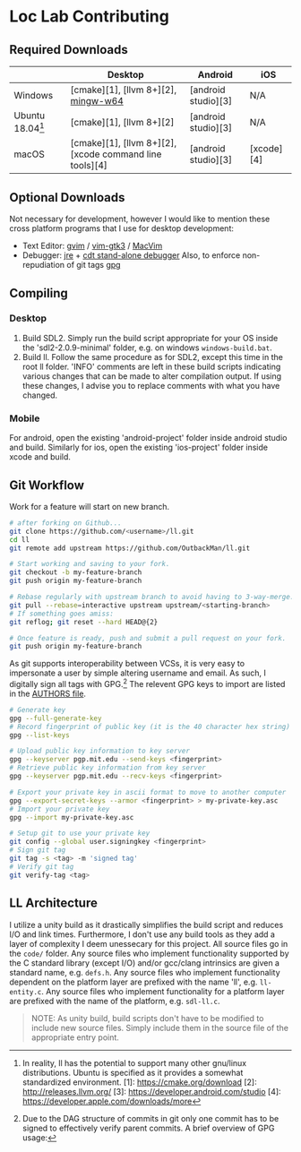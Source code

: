 # Loc Lab Contributing

## Required Downloads
|                    | Desktop                                                                           | Android             | iOS        |
| ------------------ | --------------------------------------------------------------------------------- | ------------------- | ---------- |
| Windows            | [cmake][1], [llvm 8+][2], [mingw-w64](https://sourceforge.net/projects/mingw-w64) | [android studio][3] | N/A        |
| Ubuntu 18.04[^1] | [cmake][1], [llvm 8+][2]                                                          | [android studio][3] | N/A        |
| macOS              | [cmake][1], [llvm 8+][2], [xcode command line tools][4]                           | [android studio][3] | [xcode][4] |

[^1]: In reality, ll has the potential to support many other gnu/linux distributions. Ubuntu is specified as it provides a somewhat standardized environment.
[1]: https://cmake.org/download
[2]: http://releases.llvm.org/
[3]: https://developer.android.com/studio
[4]: https://developer.apple.com/downloads/more

## Optional Downloads
Not necessary for development, however I would like to mention these cross platform programs that I use for desktop development:
* Text Editor: [gvim](https://www.vim.org/download.php) / [vim-gtk3](https://packages.ubuntu.com/xenial/vim-gtk3) / [MacVim](https://github.com/macvim-dev/macvim) 
* Debugger: [jre](https://www.oracle.com/technetwork/java/javase/downloads/jre8-downloads-2133155.html) + [cdt stand-alone debugger](https://www.eclipse.org/cdt/downloads.php)
Also, to enforce non-repudiation of git tags [gpg](https://gnupg.org/download/)

## Compiling
### Desktop
1. Build SDL2. Simply run the build script appropriate for your OS inside the 'sdl2-2.0.9-minimal' folder, e.g. on windows `windows-build.bat`.
2. Build ll. Follow the same procedure as for SDL2, except this time in the root ll folder.
'INFO' comments are left in these build scripts indicating various changes that can be made to alter compilation output. If using these changes, I advise you to replace comments with what you have changed.
### Mobile
For android, open the existing 'android-project' folder inside android studio and build. 
Similarly for ios, open the existing 'ios-project' folder inside xcode and build. 

## Git Workflow 
Work for a feature will start on new branch.
```bash
# after forking on Github...
git clone https://github.com/<username>/ll.git
cd ll
git remote add upstream https://github.com/OutbackMan/ll.git

# Start working and saving to your fork.
git checkout -b my-feature-branch
git push origin my-feature-branch 

# Rebase regularly with upstream branch to avoid having to 3-way-merge.
git pull --rebase=interactive upstream upstream/<starting-branch>
# If something goes amiss:
git reflog; git reset --hard HEAD@{2}

# Once feature is ready, push and submit a pull request on your fork.
git push origin my-feature-branch
```

As git supports interoperability between VCSs, it is very easy to impersonate a user by simple altering username and email. As such, I digitally sign all tags with GPG.[^2]
The relevent GPG keys to import are listed in the [AUTHORS file](AUTHORS.md).
[^2]: Due to the DAG structure of commits in git only one commit has to be signed to effectively verify parent commits.
A brief overview of GPG usage:
```bash
# Generate key
gpg --full-generate-key
# Record fingerprint of public key (it is the 40 character hex string)
gpg --list-keys

# Upload public key information to key server
gpg --keyserver pgp.mit.edu --send-keys <fingerprint>
# Retrieve public key information from key server
gpg --keyserver pgp.mit.edu --recv-keys <fingerprint>

# Export your private key in ascii format to move to another computer
gpg --export-secret-keys --armor <fingerprint> > my-private-key.asc
# Import your private key
gpg --import my-private-key.asc

# Setup git to use your private key 
git config --global user.signingkey <fingerprint>
# Sign git tag
git tag -s <tag> -m 'signed tag'
# Verify git tag
git verify-tag <tag>
```

## LL Architecture
I utilize a unity build as it drastically simplifies the build script and reduces I/O and link times.
Furthermore, I don't use any build tools as they add a layer of complexity I deem unessecary for this project.
All source files go in the `code/` folder. 
Any source files who implement functionality supported by the C standard library (except I/O) and/or gcc/clang intrinsics are given a standard name, e.g. `defs.h`.
Any source files who implement functionality dependent on the platform layer are prefixed with the name 'll', e.g. `ll-entity.c`.
Any source files who implement functionality for a platform layer are prefixed with the name of the platform, e.g. `sdl-ll.c`.

> NOTE: As unity build, build scripts don't have to be modified to include new source files. Simply include them in the source file of the appropriate entry point.
